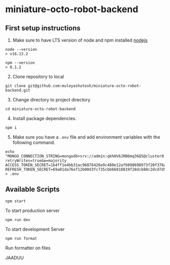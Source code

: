 # miniature-octo-robot-backend



## First setup instructions

  1. Make sure to have LTS version of node and npm installed [nodejs](http://nodejs.org)

    node --version
    > v16.13.2

    npm --version
    > 8.1.2

  2. Clone repository to local

    git clone git@github.com:muleyashutosh/miniature-octo-robot-backend.git

  3. Change directory to project directory

    cd miniature-octo-robot-backend

  4. Install package dependencies.

    npm i

  5. Make sure you have a `.env` file and add environment variables with the following command.
  
```
echo "MONGO_CONNECTION_STRING=mongodb+srv://admin:qkhHV6JRB6mq36Q5@cluster0.jwfdj.mongodb.net/safeShare?retryWrites=true&w=majority
ACCESS_TOKEN_SECRET=1b4ff1e4bb31ac96876426e9c480e12af6898698973f20f376a8d757d99af0e9b6e91295c3ab3cfc37d568b47880d3859de3cb3bcf055c06b54b3271cf6412a7
REFRESH_TOKEN_SECRET=69a81da76ef12b00d3fc735cbb66818819f28dcb88c2dcd7d54478f20817e7ac1218f096dbfe7cdea45d815d4c4d1be3a5c91f347c1a71b7f181b43878dbdf18" > .env

```


## Available Scripts

`npm start`

To start production server

`npm run dev`

To start development Server

`npm run format`

Run formatter on files


JAADUU
